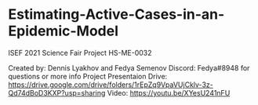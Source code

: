 # Estimating-Active-Cases-in-an-Epidemic-Model

ISEF 2021 Science Fair Project HS-ME-0032

Created by: Dennis Lyakhov and Fedya Semenov
Discord: Fedya#8948 for questions or more info
Project Presentaion Drive: https://drive.google.com/drive/folders/1rEpZq9VpaVUjCklv-3z-Qd74dBoD3KXP?usp=sharing
Video: https://youtu.be/XYesU241nFU
